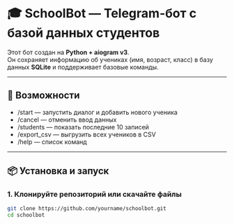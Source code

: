 # 🎓 SchoolBot — Telegram-бот с базой данных студентов

Этот бот создан на **Python + aiogram v3**.  
Он сохраняет информацию об учениках (имя, возраст, класс) в базу данных **SQLite** и поддерживает базовые команды.

---

## 🚀 Возможности
- /start — запустить диалог и добавить нового ученика  
- /cancel — отменить ввод данных  
- /students — показать последние 10 записей  
- /export_csv — выгрузить всех учеников в CSV  
- /help — список команд  

---

## 📦 Установка и запуск

### 1. Клонируйте репозиторий или скачайте файлы
```bash
git clone https://github.com/yourname/schoolbot.git
cd schoolbot
